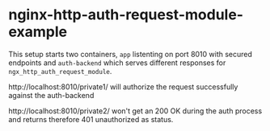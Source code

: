 # nginx-http-auth-request-module-example

This setup starts two containers, `app` listenting on port 8010 with secured endpoints and `auth-backend` which serves different responses for `ngx_http_auth_request_module`.

http://localhost:8010/private1/ will authorize the request successfully against the auth-backend

http://localhost:8010/private2/ won't get an 200 OK during the auth process and returns therefore 401 unauthorized as status.
